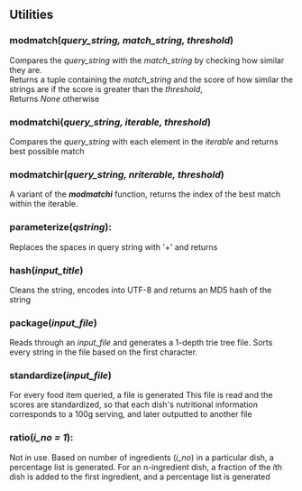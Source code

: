 ## Utilities

### modmatch(*query\_string, match\_string, threshold*)
Compares the *query_string* with the *match_string* by checking how similar they are.  
Returns a tuple containing the *match_string* and the score of how similar the strings are if the score is greater than the *threshold*,  
Returns *None* otherwise

### modmatchi(*query\_string, iterable, threshold*)
Compares the *query_string* with each element in the *iterable* and returns best possible match

### modmatchir(*query\_string, nriterable, threshold*)
A variant of the **_modmatchi_** function, returns the index of the best match within the iterable.

### parameterize(*qstring*):
Replaces the spaces in query string with '+' and returns

### hash(*input_title*)
Cleans the string, encodes into UTF-8 and returns an MD5 hash of the string

### package(*input_file*)
Reads through an *input_file* and generates a 1-depth trie tree file.
Sorts every string in the file based on the first
character.

### standardize(*input_file*)
For every food item queried, a file is generated
This file is read and the scores are standardized, so that each dish's nutritional information corresponds to a 100g serving, and later outputted to another file

### ratio(*i_no = 1*):
Not in use.
Based on number of ingredients (*i_no*) in a particular dish, a percentage list is generated.
For an n-ingredient dish, a fraction of the *i*th dish is added to the first ingredient, and a percentage list is generated

##


